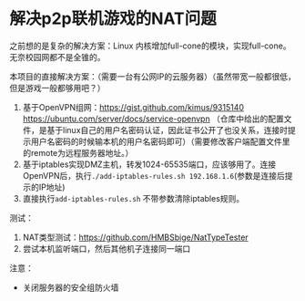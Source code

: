# 解决p2p联机游戏的NAT问题

之前想的是复杂的解决方案：Linux 内核增加full-cone的模块，实现full-cone。无奈校园网都不是全锥的。

本项目的直接解决方案：（需要一台有公网IP的云服务器）（虽然带宽一般都很低，但是游戏一般都够用吧？）

1. 基于OpenVPN组网：https://gist.github.com/kimus/9315140  https://ubuntu.com/server/docs/service-openvpn （仓库中给出的配置文件，是基于linux自己的用户名密码认证，因此证书公开了也没关系，连接时提示用户名密码的时候输本机的用户名密码即可）（需要修改客户端配置文件里的remote为远程服务器地址。）
1. 基于iptables实现DMZ主机，转发1024-65535端口，应该够用了。连接OpenVPN后，执行`./add-iptables-rules.sh 192.168.1.6`(参数是连接后提示的IP地址)
1. 直接执行`add-iptables-rules.sh` 不带参数清除iptables规则。

测试：
1. NAT类型测试：https://github.com/HMBSbige/NatTypeTester
1. 尝试本机监听端口，然后其他机子连接同一端口

注意：
- 关闭服务器的安全组防火墙

